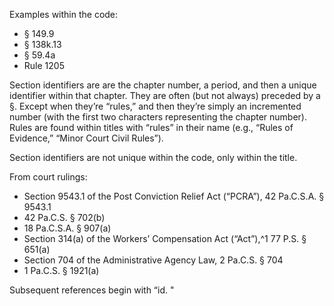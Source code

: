 Examples within the code:

* § 149.9
* § 138k.13
* § 59.4a
* Rule 1205

Section identifiers are are the chapter number, a period, and then a unique identifier within that chapter. They are often (but not always) preceded by a §. Except when they’re “rules,” and then they’re simply an incremented number (with the first two characters representing the chapter number). Rules are found within titles with “rules” in their name (e.g., “Rules of Evidence,” “Minor Court Civil Rules”).

Section identifiers are not unique within the code, only within the title.

From court rulings:

* Section 9543.1 of the Post Conviction Relief Act (“PCRA”), 42 Pa.C.S.A. § 9543.1
* 42 Pa.C.S. § 702(b)
* 18 Pa.C.S.A. § 907(a)
* Section 314(a) of the Workers’ Compensation Act (“Act”),^1 77 P.S. § 651(a)
* Section 704 of the Administrative Agency Law, 2 Pa.C.S. § 704
* 1 Pa.C.S. § 1921(a)

Subsequent references begin with “id. "

